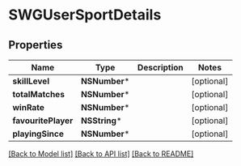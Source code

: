 # SWGUserSportDetails

## Properties
Name | Type | Description | Notes
------------ | ------------- | ------------- | -------------
**skillLevel** | **NSNumber*** |  | [optional] 
**totalMatches** | **NSNumber*** |  | [optional] 
**winRate** | **NSNumber*** |  | [optional] 
**favouritePlayer** | **NSString*** |  | [optional] 
**playingSince** | **NSNumber*** |  | [optional] 

[[Back to Model list]](../README.md#documentation-for-models) [[Back to API list]](../README.md#documentation-for-api-endpoints) [[Back to README]](../README.md)


